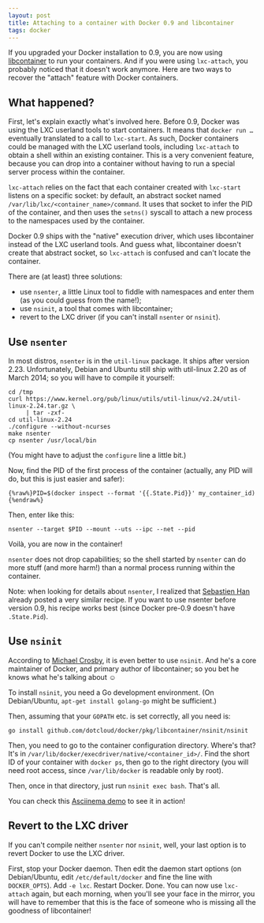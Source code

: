 ```yaml
---
layout: post
title: Attaching to a container with Docker 0.9 and libcontainer
tags: docker
---
```


If you upgraded your Docker installation to 0.9, you are now
using [libcontainer] to run your containers. And if you were
using `lxc-attach`, you probably noticed that it doesn't work
anymore. Here are two ways to recover the "attach" feature
with Docker containers.


## What happened?

First, let's explain exactly what's involved here. Before 0.9,
Docker was using the LXC userland tools to start containers.
It means that `docker run …` eventually translated to a call to
`lxc-start`. As such, Docker containers could be managed with
the LXC userland tools, including `lxc-attach` to obtain a shell
within an existing container. This is a very convenient feature,
because you can drop into a container without having to run
a special server process within the container. 

`lxc-attach` relies on the fact that each container created with
`lxc-start` listens on a specific socket: by default, an abstract
socket named `/var/lib/lxc/<container_name>/command`. It uses
that socket to infer the PID of the container, and then uses
the `setns()` syscall to attach a new process to the namespaces
used by the container.

Docker 0.9 ships with the "native" execution driver, which uses
libcontainer instead of the LXC userland tools. And guess what,
libcontainer doesn't create that abstract socket, so `lxc-attach`
is confused and can't locate the container.

There are (at least) three solutions:

- use `nsenter`, a little Linux tool to fiddle with namespaces
  and enter them (as you could guess from the name!);
- use `nsinit`, a tool that comes with libcontainer;
- revert to the LXC driver (if you can't install `nsenter` or
  `nsinit`).


## Use `nsenter`

In most distros, `nsenter` is in the `util-linux` package. It ships
after version 2.23. Unfortunately, Debian and Ubuntu still ship with
util-linux 2.20 as of March 2014; so you will have to compile it
yourself:

```
cd /tmp
curl https://www.kernel.org/pub/linux/utils/util-linux/v2.24/util-linux-2.24.tar.gz \
     | tar -zxf-
cd util-linux-2.24
./configure --without-ncurses
make nsenter
cp nsenter /usr/local/bin
```

(You might have to adjust the `configure` line a little bit.)

Now, find the PID of the first process of the container (actually,
any PID will do, but this is just easier and safer):

    {%raw%}PID=$(docker inspect --format '{{.State.Pid}}' my_container_id){%endraw%}

Then, enter like this:

    nsenter --target $PID --mount --uts --ipc --net --pid

Voilà, you are now in the container!

`nsenter` does not drop capabilities; so the shell started by `nsenter`
can do more stuff (and more harm!) than a normal process running within
the container.

Note: when looking for details about `nsenter`, I realized that
[Sebastien Han] already posted a very similar recipe. If you want
to use nsenter before version 0.9, his recipe works best (since
Docker pre-0.9 doesn't have `.State.Pid`).


## Use `nsinit`

According to [Michael Crosby], it is even better to use `nsinit`.
And he's a core maintainer of Docker, and primary author of libcontainer;
so you bet he knows what he's talking about ☺

To install `nsinit`, you need a Go development environment.
(On Debian/Ubuntu, `apt-get install golang-go` might be sufficient.)

Then, assuming that your `GOPATH` etc. is set correctly, all you need is:

```
go install github.com/dotcloud/docker/pkg/libcontainer/nsinit/nsinit
```

Then, you need to go to the container configuration directory.
Where's that? It's in `/var/lib/docker/execdriver/native/<container_id>/`.
Find the short ID of your container with `docker ps`, then go to the
right directory (you will need root access, since `/var/lib/docker` is
readable only by root).

Then, once in that directory, just run `nsinit exec bash`. That's all.

You can check this [Asciinema demo] to see it in action!


## Revert to the LXC driver

If you can't compile neither `nsenter` nor `nsinit`, well, your last
option is to revert Docker to use the LXC driver.

First, stop your Docker daemon. Then edit the daemon start options
(on Debian/Ubuntu, edit `/etc/default/docker` and fine the line with
`DOCKER_OPTS`). Add `-e lxc`. Restart Docker. Done. You can now use
`lxc-attach` again, but each morning, when you'll see your face in
the mirror, you will have to remember that this is the face of 
someone who is missing all the goodness of libcontainer!


[libcontainer]: http://blog.docker.io/2014/03/docker-0-9-introducing-execution-drivers-and-libcontainer/
[Sebastien Han]: http://www.sebastien-han.fr/blog/2014/01/27/access-a-container-without-ssh/
[Michael Crosby]: https://twitter.com/crosbymichael
[Asciinema demo]: https://asciinema.org/a/8090
